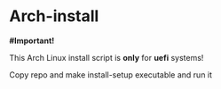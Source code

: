 # Arch-install

**#Important!**

This Arch Linux install script is **only** for **uefi** systems!

Copy repo and make install-setup executable and run it
